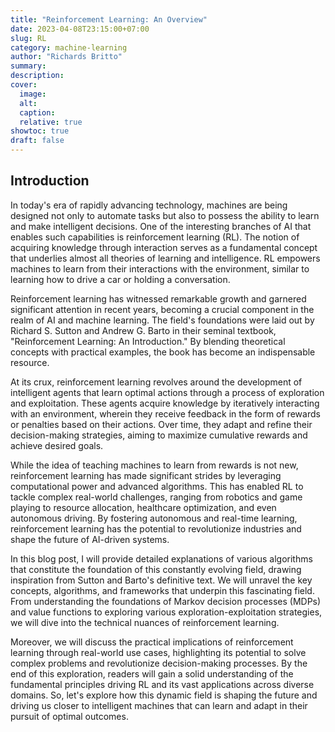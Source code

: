 ```yaml
---
title: "Reinforcement Learning: An Overview"
date: 2023-04-08T23:15:00+07:00
slug: RL
category: machine-learning
author: "Richards Britto"
summary:
description: 
cover:
  image:
  alt:
  caption: 
  relative: true
showtoc: true
draft: false
---
```


## Introduction

In today's era of rapidly advancing technology, machines are being designed not only to automate tasks but also to possess the ability to learn and make intelligent decisions. One of the interesting branches of AI that enables such capabilities is reinforcement learning (RL). The notion of acquiring knowledge through interaction serves as a fundamental concept that underlies almost all theories of learning and intelligence. RL empowers machines to learn from their interactions with the environment, similar to learning how to drive a car or holding a conversation.

Reinforcement learning has witnessed remarkable growth and garnered significant attention in recent years, becoming a crucial component in the realm of AI and machine learning. The field's foundations were laid out by Richard S. Sutton and Andrew G. Barto in their seminal textbook, "Reinforcement Learning: An Introduction." By blending theoretical concepts with practical examples, the book has become an indispensable resource.

At its crux, reinforcement learning revolves around the development of intelligent agents that learn optimal actions through a process of exploration and exploitation. These agents acquire knowledge by iteratively interacting with an environment, wherein they receive feedback in the form of rewards or penalties based on their actions. Over time, they adapt and refine their decision-making strategies, aiming to maximize cumulative rewards and achieve desired goals.

While the idea of teaching machines to learn from rewards is not new, reinforcement learning has made significant strides by leveraging computational power and advanced algorithms. This has enabled RL to tackle complex real-world challenges, ranging from robotics and game playing to resource allocation, healthcare optimization, and even autonomous driving. By fostering autonomous and real-time learning, reinforcement learning has the potential to revolutionize industries and shape the future of AI-driven systems.

In this blog post, I will provide detailed explanations of various algorithms that constitute the foundation of this constantly evolving field, drawing inspiration from Sutton and Barto's definitive text. We will unravel the key concepts, algorithms, and frameworks that underpin this fascinating field. From understanding the foundations of Markov decision processes (MDPs) and value functions to exploring various exploration-exploitation strategies, we will dive into the technical nuances of reinforcement learning.

Moreover, we will discuss the practical implications of reinforcement learning through real-world use cases, highlighting its potential to solve complex problems and revolutionize decision-making processes. By the end of this exploration, readers will gain a solid understanding of the fundamental principles driving RL and its vast applications across diverse domains. So, let's explore how this dynamic field is shaping the future and driving us closer to intelligent machines that can learn and adapt in their pursuit of optimal outcomes.